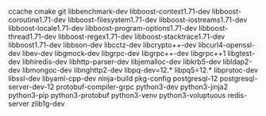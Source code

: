 ccache
cmake
git
libbenchmark-dev
libboost-context1.71-dev
libboost-coroutine1.71-dev
libboost-filesystem1.71-dev
libboost-iostreams1.71-dev
libboost-locale1.71-dev
libboost-program-options1.71-dev
libboost-thread1.71-dev
libboost-regex1.71-dev
libboost-stacktrace1.71-dev
libboost1.71-dev
libbson-dev
libcctz-dev
libcrypto++-dev
libcurl4-openssl-dev
libev-dev
libgmock-dev
libgrpc-dev
libgrpc++-dev
libgrpc++1
libgtest-dev
libhiredis-dev
libhttp-parser-dev
libjemalloc-dev
libkrb5-dev
libldap2-dev
libmongoc-dev
libnghttp2-dev
libpq-dev=12.*
libpq5=12.*
libprotoc-dev
libssl-dev
libyaml-cpp-dev
ninja-build
pkg-config
postgresql-12
postgresql-server-dev-12
protobuf-compiler-grpc
python3-dev
python3-jinja2
python3-pip
python3-protobuf
python3-venv
python3-voluptuous
redis-server
zlib1g-dev
